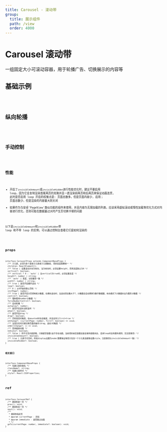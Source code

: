 ```yaml
---
title: Carousel - 滚动带
group:
  title: 展示组件
  path: /view
  order: 4000
---
```


# Carousel 滚动带

一组固定大小可滚动容器，用于轮播广告、切换展示的内容等

## 基础示例

<code src="./carousel-demo.tsx" />

## 纵向轮播

<code src="./carousel-vertical.tsx" />

## 手动控制

<code src="./carousel-manual.tsx" />

## 性能

- 开启了`invisibleUnmount`或`invisibleHidden`进行性能优化时，建议不要启用 loop，因为它会复制渲染首尾两页的克隆并且一直渲染前两页和后两页来保证动画连贯, 此时是否启用 loop 开启的权衡点是: 页面总数多，但是页面内容少, 启用； 页面总数少，但是渲染的内容量大则关闭
- 如果作为与安卓'PageView'类似功能的组件来使用，并且内容为无限加载的列表，应该采用虚拟滚动或惰性加载等优化方式对内容进行优化，否则可能在数据量过大时产生页切换卡顿的问题

以下是`invisibleUnmount`和`invisibleHidden`带 loop 和不带 loop 的实例，可以通过控制台查看它们是如何渲染的

<code src="./carousel-performance.tsx" />

## props

```tsx | pure
interface CarouselProps extends ComponentBaseProps {
  /** 子元素，必须为多个直接子元素或子元素数组, 项的高度需要统一 */
  children: ReactElement[];
  /** false | 设置滚动方向为纵向, 当为纵向时，必须设置height，否则高度默认为0 */
  vertical?: boolean;
  /** vertical ? 0 : 'auto' | 当vertical为true时，必须设置高度 */
  height?: number | string;
  /** 'auto' | 宽度，与轮播项一致 */
  width?: number | string;
  /** true | 是否开启循环滚动 */
  loop?: boolean;
  /** 0 | 从0开始的默认页码 */
  initPage?: number;
  /** true | 是否开启分页控制和计数器，在横向滚动时，当滚动项总数大于7，计数器会自动更换为数字数据器，纵向模式下计数器永远为图形计数器 */
  control?: boolean;
  /** 强制使用number计数器 */
  forceNumberControl?: boolean;
  /** 自动轮播 */
  autoplay?: number;
  /** 是否开启鼠标滚轮监听 */
  wheel?: boolean;
  /** 是否开启drag */
  drag?: boolean;
  /** 页码改变时触发，在mounted时也会触发，并且会传入first=true */
  onChange?: (currentPage: number, first?: boolean) => void;
  /** 当发生任何可能切换页面的操作(drag、滚动)时触发 */
  onWillChange?: () => void;
  /** 禁用缩放动画 */
  noScale?: boolean;
  /** false | 将不可见内容卸载，只保留空容器(由于存在动画，当前项的前后容器总是会保持装载状态, 启用loop时会有额外规则，见注意事项) */
  invisibleUnmount?: boolean;
  /** true | 元素不可见时，将其display设置为node(需要保证每项只包含一个子元素且能够设置style，注意事项与invisibleUnmount一致) */
  invisibleHidden?: boolean;
}
```

**相关接口**

```tsx | pure
interface ComponentBaseProps {
  /** 包裹元素的类名 */
  className?: string;
  /** 包裹元素样式 */
  style?: React.CSSProperties;
}
```

## ref

```tsx | pure
interface CarouselRef {
  /** 跳转到前一页 */
  prev(): void;
  /** 跳转到后一页 */
  next(): void;
  /**
   * 跳转到指定页
   * @param currentPage - 页码
   * @param immediate - 是否跳过动画
   * */
  goTo(currentPage: number, immediate?: boolean): void;
}
```
